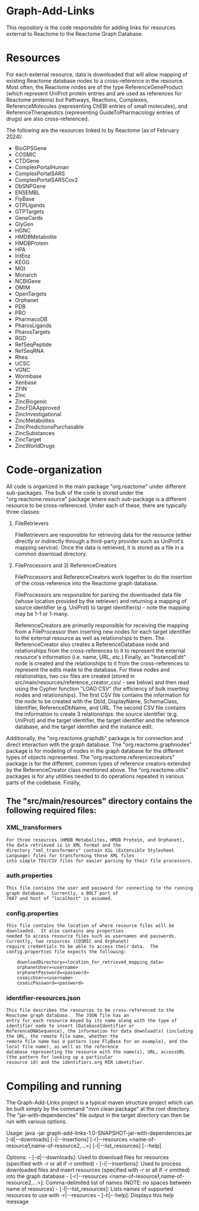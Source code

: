 # Graph-Add-Links

This repository is the code responsible for adding links for resources external to Reactome to the Reactome Graph
Database.

# Resources

For each external resource, data is downloaded that will allow mapping of existing Reactome database nodes to
a cross-reference in the resource.  Most often, the Reactome nodes are of the type ReferenceGeneProduct (which
represent UniProt protein entries and are used as references for Reactome proteins) but Pathways, Reactions, Complexes,
ReferenceMolecules (representing ChEBI entries of small molecules), and ReferenceTherapeutics (representing
GuideToPharmacology entries of drugs) are also cross-referenced.

The following are the resources linked to by Reactome (as of February 2024):

- BioGPSGene
- COSMIC
- CTDGene
- ComplexPortalHuman
- ComplexPortalSARS
- ComplexPortalSARSCov2
- DbSNPGene
- ENSEMBL
- FlyBase
- GTPLigands
- GTPTargets
- GeneCards
- GlyGen
- HGNC
- HMDBMetabolite
- HMDBProtein
- HPA
- IntEnz
- KEGG
- MGI
- Monarch
- NCBIGene
- OMIM
- OpenTargets
- Orphanet
- PDB
- PRO
- PharmacoDB
- PharosLigands
- PharosTargets
- RGD
- RefSeqPeptide
- RefSeqRNA
- Rhea
- UCSC
- VGNC
- Wormbase
- Xenbase
- ZFIN
- Zinc
- ZincBiogenic
- ZincFDAApproved
- ZincInvestigational
- ZincMetabolites
- ZincPredictionsPurchasable
- ZincSubstances
- ZincTarget
- ZincWorldDrugs

# Code-organization

All code is organized in the main package "org.reactome" under different sub-packages.  The bulk of the code is stored
under the "org.reactome.resource" package where each sub-package is a different resource to be cross-referenced.  Under
each of these, there are typically three classes:

1) FileRetrievers

	FileRetrievers are responsible for retrieving data for the resource (either directly or indirectly through a
	third-party provider such as UniProt's mapping service).  Once the data is retrieved, it is stored as a file
	in a common download directory.

2) FileProcessors and 3) ReferenceCreators

	FileProcessors and ReferenceCreators work together to do the insertion of the cross-reference into the Reactome
	graph database.

	FileProcessors are responsible for parsing the downloaded data file (whose location provided by the retriever) and
	returning a mapping of source identifier (e.g. UniProt) to target identifier(s) - note the mapping may be 1-1
	or 1-many.

	ReferenceCreators are primarily responsible for receiving the mapping from a FileProcessor then inserting new nodes
	for each target identifier to the external resource as well as relationships to them.  The ReferenceCreator also
	creates a ReferenceDatabase node and relationships from the cross-references to it to represent the external
	resource's information (i.e. name, URL, etc.)  Finally, an "InstanceEdit" node is created and the relationships to
	it from the cross-references to represent the edits made to the database.  For these nodes and relationships, two
	csv files are created (stored in src/main/resources/reference_creator_csv/ - see below) and then read using
	the Cypher function "LOAD CSV" (for efficiency of bulk inserting nodes and relationships).
	The first CSV file contains the information for the node to be created with the DbId, DisplayName, SchemaClass,
	Identifier, ReferenceDbName, and URL.  The second CSV file contains the information to create 3 relationships:
	the source identifier (e.g. UniProt) and the target identifier, the target identifier and the reference
	database, and the target identifier and the instance edit.


Additionally, the "org.reactome.graphdb" package is for connection and direct interaction with the graph database.  The
"org.reactome.graphnodes" package is for modeling of nodes in the graph database for the different types of objects
represented.  The "org.reactome.referencecreators" package is for the different, common types of reference creators
extended by the ReferenceCreator class mentioned above.  The "org.reactome.utils" packages is for any utilities needed
to do operations repeated in various parts of the codebase.  Finally,

## The "src/main/resources" directory contains the following required files:

### XML_transformers

	For three resources (HMDB Metabolites, HMDB Protein, and Orphanet), the data retrieved is in XML format and the
	directory "xml_transformers" contain XSL (Extensible Stylesheet Language) files for transforming those XML files
	into simple TSV/CSV files for easier parsing by their file processors.

### auth.properties

	This file contains the user and password for connecting to the running graph database.  Currently, a BOLT port of
	7687 and host of "localhost" is assumed.

### config.properties

	This file contains the location of where resource files will be downloaded.  It also contains any properties
	needed to access resource files such as usernames and passwords.  Currently, two resources (COSMIC and Orphanet)
	require credentials to be able to access their data.  The config.properties file expects the following:

		downloadDirectory=<location_for_retrieved_mapping_data>
		orphanetUser=<username>
		orphanetPassword=<password>
		cosmicUser=<username>
		cosmicPassword=<password>

### identifier-resources.json

	This file describes the resources to be cross-referenced to the Reactome graph database.  The JSON file has an
	entry for each resource keyed by its name along with the type of identifier node to insert (DatabaseIdentifier or
	ReferenceDNASequence), the information for data download(s) (including the URL, the remote file name, whether the
	remote file name has a pattern (see FlyBase for an example), and the local file name), as well as the reference
	database representing the resource with the name(s), URL, accessURL (the pattern for looking up a particular
	resource id) and the identifiers.org MIR identifier.

# Compiling and running

The Graph-Add-Links project is a typical maven structure project which can be built simply by the command
"mvn clean package" at the root directory.  The "jar-with-dependencies" file output in the target directory can then
be run with various options.

Usage: java -jar graph-add-links-1.0-SNAPSHOT-jar-with-dependencies.jar
	[-d|--downloads] [-i|--insertions] [-r|--resources <name-of-resource1,name-of-resource2,...>] [-l|--list_resources] [--help]

Options:
	- [-d|--downloads]: Used to download files for resources (specified with -r or all if -r omitted)
	- [-i|--insertions]: Used to process downloaded files and insert resources (specified with -r or all if -r omitted) into the graph database
	- [-r|--resources <name-of-resource1,name-of-resource2,...>]: Comma-delimited list of names (NOTE: no spaces between name of resources)
	- [-l|--list_resources]: Lists names of supported resources to use with -r|--resources
	- [-h|--help]: Displays this help message